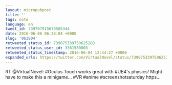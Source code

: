 ```yaml
---
layout: micropubpost
title: ''
tags: note
language: en
tweet_id: 739707915670585344
date: 2016-06-06 06:38:04 +0000
slug: '063804'
retweeted_status_id: 739075339750625280
retweeted_status_user_id: 3361580003
retweeted_status_timestamp: 2016-06-04 12:44:27 +0000
expanded_urls: https://twitter.com/VirtualNovel/status/739075339750625280/video/1
---
```

RT @VirtualNovel: #Oculus Touch works great with #UE4's physics! Might have to make this a minigame... #VR #anime #screenshotsaturday https…
